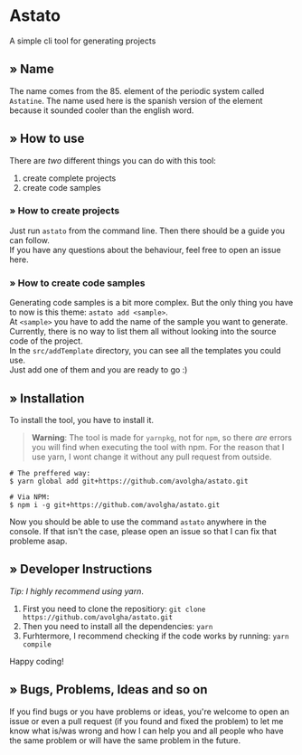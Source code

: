 # Astato

A simple cli tool for generating projects

## » Name

The name comes from the 85. element of the periodic system called `Astatine`. The name used here is the spanish version of the element because it sounded cooler than the english word.

## » How to use

There are _two_ different things you can do with this tool:

1. create complete projects
2. create code samples

### » How to create projects

Just run `astato` from the command line. Then there should be a guide you can follow.  
If you have any questions about the behaviour, feel free to open an issue here.

### » How to create code samples

Generating code samples is a bit more complex. But the only thing you have to now is this theme: `astato add <sample>`.  
At `<sample>` you have to add the name of the sample you want to generate. Currently, there is no way to list them all without looking into the source code of the project.  
In the `src/addTemplate` directory, you can see all the templates you could use.  
Just add one of them and you are ready to go :)

## » Installation

To install the tool, you have to install it.

> **Warning**: The tool is made for `yarnpkg`, not for `npm`, so there _are_ errors you will find when executing the tool with npm. For the reason that I use yarn, I wont change it without any pull request from outside.

```shell
# The preffered way:
$ yarn global add git+https://github.com/avolgha/astato.git

# Via NPM:
$ npm i -g git+https://github.com/avolgha/astato.git
```

Now you should be able to use the command `astato` anywhere in the console. If that isn't the case, please open an issue so that I can fix that probleme asap.

## » Developer Instructions

_Tip: I highly recommend using yarn_.

1. First you need to clone the repositiory: `git clone https://github.com/avolgha/astato.git`
2. Then you need to install all the dependencies: `yarn`
3. Furhtermore, I recommend checking if the code works by running: `yarn compile`

Happy coding!

## » Bugs, Problems, Ideas and so on

If you find bugs or you have problems or ideas, you're welcome to open an issue or even a pull request (if you found and fixed the problem) to let me know what is/was wrong and how I can help you and all people who have the same problem or will have the same problem in the future.
